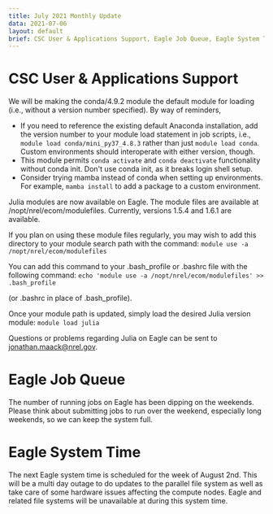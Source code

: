 ```yaml
---
title: July 2021 Monthly Update
data: 2021-07-06
layout: default
brief: CSC User & Applications Support, Eagle Job Queue, Eagle System Time
---
```


# CSC User & Applications Support
We will be making the conda/4.9.2 module the default module for loading (i.e., without a version number specified). By way of reminders,

* If you need to reference the existing default Anaconda installation, add the version number to your module load statement in job scripts, 
i.e., `module load conda/mini_py37_4.8.3` rather than just `module load conda`. Custom environments should interoperate with either version, though.
* This module permits `conda activate` and `conda deactivate` functionality without conda init. Don't use conda init, as it breaks login shell setup.
* Consider trying mamba instead of conda when setting up environments. For example, `mamba install` to add a package to a custom environment.

Julia modules are now available on Eagle. The module files are available at /nopt/nrel/ecom/modulefiles. Currently, versions 1.5.4 and 1.6.1 are available.

If you plan on using these module files regularly, you may wish to add this directory to your module search path with the command:
`module use -a /nopt/nrel/ecom/modulefiles`

You can add this command to your .bash_profile or .bashrc file with the following command:
`echo 'module use -a /nopt/nrel/ecom/modulefiles' >> .bash_profile`

(or .bashrc in place of .bash_profile).

Once your module path is updated, simply load the desired Julia version module:
`module load julia`

Questions or problems regarding Julia on Eagle can be sent to <jonathan.maack@nrel.gov>.

# Eagle Job Queue
The number of running jobs on Eagle has been dipping on the weekends. Please think about submitting jobs to run over the weekend, 
especially long weekends, so we can keep the system full.

# Eagle System Time
The next Eagle system time is scheduled for the week of August 2nd. This will be a multi day outage to do updates to the parallel 
file system as well as take care of some hardware issues affecting the compute nodes.  Eagle and related file systems will be unavailable at during this system time. 
